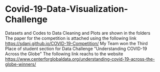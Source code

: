# Covid-19-Data-Visualization-Challenge
Datasets and Codes to Data Cleaning and Plots are shown in the folders
The paper for the competition is attached using the following link
https://sdanj.github.io/COVID-19-Competition/
My Team won the Third Place of student section for Data Challenge "Understanding COVID-19 Across the Globe"
The following link reachs to the website
https://www.centerforglobaldata.org/understanding-covid-19-across-the-globe-winners/
